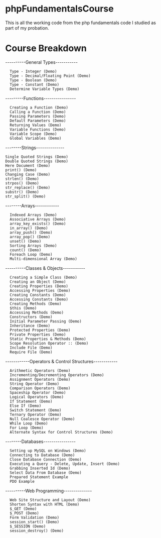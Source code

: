 # phpFundamentalsCourse
This is all the working code from the php fundamentals code I studied as part of my probation. 

# Course Breakdown

----------General Types-----------

	  Type - Integer (Demo)
	  Type - Decimal/Floating Point (Demo)
	  Type - Boolean (Demo)
	  Type - Constant (Demo)
	  Determine Variable Types (Demo)

---------Functions----------------

	  Creating a Function (Demo)
	  Calling a Function (Demo)
	  Passing Parameters (Demo)
	  Default Parameters (Demo)
	  Returning Values (Demo)
	  Variable Functions (Demo)
	  Variable Scope (Demo)
	  Global Variables (Demo)

--------Strings--------------

	Single Quoted Strings (Demo)
	Double Quoted Strings (Demo)
	Here Document (Demo)
	print() (Demo)
	Changing Case (Demo)
	strlen() (Demo)
	strpos() (Demo)
	str_replace() (Demo)
	substr() (Demo)
	str_split() (Demo)

--------Arrays------------

	  Indexed Arrays (Demo)
	  Associative Arrays (Demo)
	  array_key_exists() (Demo)
	  in_array() (Demo)
	  array_push() (Demo)
	  array_pop() (Demo)
	  unset() (Demo)
	  Sorting Arrays (Demo)
	  count() (Demo)
	  Foreach Loop (Demo)
	  Multi-dimensional Array (Demo)

----------Classes & Objects-----------

	  Creating a Simple Class (Demo)
	  Creating an Object (Demo)
	  Creating Properties (Demo)
	  Accessing Properties (Demo)
	  Creating Constants (Demo)
	  Accessing Constants (Demo)
	  Creating Methods (Demo)
	  $this (Demo)
	  Accessing Methods (Demo)
	  Constructors (Demo)
	  Initial Parameter Passing (Demo)
	  Inheritance (Demo)
	  Protected Properties (Demo)
	  Private Properties (Demo)
	  Static Properties & Methods (Demo)
	  Scope Resolution Operator :: (Demo)
	  Include File (Demo)
	  Require File (Demo)

------------Operators & Control Structures------------

	  Arithmetic Operators (Demo)
	  Incrementing/Decrementing Operators (Demo)
	  Assignment Operators (Demo)
	  String Operator (Demo)
	  Comparison Operators (Demo)
	  Spaceship Operator (Demo)
	  Logical Operators (Demo)
	  If Statement (Demo)
	  Else If (Demo)
	  Switch Statement (Demo)
	  Ternary Operator (Demo)
	  Null Coalesce Operator (Demo)	
	  While Loop (Demo)
	  For Loop (Demo)
	  Alternate Syntax for Control Structures (Demo)

--------Databases----------------

	  Setting up MySQL on Windows (Demo)
	  Connecting to Database (Demo)
	  Close Database Connection (Demo)
	  Executing a Query - Delete, Update, Insert (Demo)
	  Grabbing Inserted Id (Demo)
	  Select Data From Database (Demo)
	  Prepared Statement Example
	  PDO Example

----------Web Programming--------------

	  Web Site Structure and Layout (Demo)
	  Shorten Syntax with HTML (Demo)
	  $_GET (Demo)
	  $_POST (Demo)
	  Form Validation (Demo)
	  session_start() (Demo)
	  $_SESSION (Demo)
	  session_destroy() (Demo)
